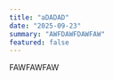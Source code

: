 ```yaml
---
title: "aDADAD"
date: "2025-09-23"
summary: "AWFDAWFDAWFAW"
featured: false
---
```


<p>FAWFAWFAW</p>